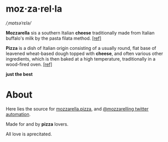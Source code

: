 
# moz·za·rel·la

*/ˌmɒtsəˈrɛlə/*

  **Mozzarella**  sis a southern Italian  **cheese**  traditionally made from Italian buffalo's milk by the pasta filata method.  [[ref]](https://en.wikipedia.org/wiki/Mozzarella)

**Pizza**  is a dish of Italian origin consisting of a usually round, flat base of leavened wheat-based dough topped with  **cheese**,  and often various other ingredients, which is then baked at a high temperature, traditionally in a wood-fired oven.  [[ref]](https://en.wikipedia.org/wiki/Pizza)

**just the best**

# About

Here lies the source for [mozzarella.pizza](https://mozzarella.pizza), and [@mozzarelling twitter automation](https://twitter.com/mozzarelling).

Made for and by **pizza** lovers.

All love is aprecitated.
